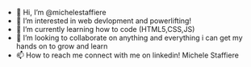 - 👋 Hi, I’m @michelestaffiere
- 👀 I’m interested in web devlopment and powerlifting!
- 🌱 I’m currently learning how to code (HTML5,CSS,JS)
- 💞️ I’m looking to collaborate on anything and everything i can get my hands on to grow and learn
- 📫 How to reach me connect with me on linkedin! Michele Staffiere

<!---
michelestaffiere/michelestaffiere is a ✨ special ✨ repository because its `README.md` (this file) appears on your GitHub profile.
You can click the Preview link to take a look at your changes.
--->
